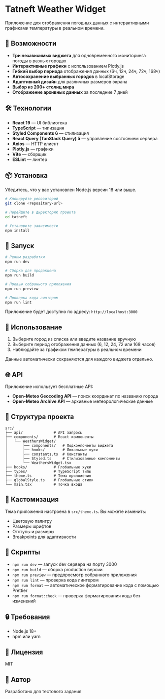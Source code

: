 # Tatneft Weather Widget

Приложение для отображения погодных данных с интерактивными графиками температуры в реальном времени.

## 🚀 Возможности

- **Три независимых виджета** для одновременного мониторинга погоды в разных городах
- **Интерактивные графики** с использованием Plotly.js
- **Гибкий выбор периода** отображения данных (6ч, 12ч, 24ч, 72ч, 168ч)
- **Автосохранение выбранных городов** в localStorage
- **Адаптивный дизайн** для различных размеров экрана
- **Выбор из 200+ столиц мира**
- **Отображение архивных данных** за последние 7 дней

## 🛠️ Технологии

- **React 19** — UI библиотека
- **TypeScript** — типизация
- **Styled Components 6** — стилизация
- **React Query (TanStack Query) 5** — управление состоянием сервера
- **Axios** — HTTP клиент
- **Plotly.js** — графики
- **Vite** — сборщик
- **ESLint** — линтер

## 📦 Установка

Убедитесь, что у вас установлен Node.js версии 18 или выше.

```bash
# Клонируйте репозиторий
git clone <repository-url>

# Перейдите в директорию проекта
cd tatneft

# Установите зависимости
npm install
```

## 🏃 Запуск

```bash
# Режим разработки
npm run dev

# Сборка для продакшена
npm run build

# Превью собранного приложения
npm run preview

# Проверка кода линтером
npm run lint
```

Приложение будет доступно по адресу: `http://localhost:3000`

## 📖 Использование

1. Выберите город из списка или введите название вручную
2. Выберите период отображения данных (6, 12, 24, 72 или 168 часов)
3. Наблюдайте за графиком температуры в реальном времени

Данные автоматически сохраняются для каждого виджета отдельно.

## 🌐 API

Приложение использует бесплатные API:
- **Open-Meteo Geocoding API** — поиск координат по названию города
- **Open-Meteo Archive API** — архивные метеорологические данные

## 📁 Структура проекта

```
src/
├── api/              # API запросы
├── components/       # React компоненты
│   └── WeathersWidget/
│       ├── components/   # Подкомпоненты виджета
│       ├── hooks/        # Локальные хуки
│       ├── constants.ts  # Константы
│       ├── Styled.ts     # Стилизованные компоненты
│       └── WeathersWidget.tsx
├── hooks/            # Глобальные хуки
├── types/            # TypeScript типы
├── theme.ts          # Тема приложения
├── globalStyle.ts    # Глобальные стили
└── main.tsx          # Точка входа
```

## 🎨 Кастомизация

Тема приложения настроена в `src/theme.ts`. Вы можете изменить:
- Цветовую палитру
- Размеры шрифтов
- Отступы и размеры
- Breakpoints для адаптивности

## 📝 Скрипты

- `npm run dev` — запуск dev сервера на порту 3000
- `npm run build` — сборка production версии
- `npm run preview` — предпросмотр собранного приложения
- `npm run lint` — проверка кода линтером
- `npm run format` — автоматическое форматирование кода с помощью Prettier
- `npm run format:check` — проверка форматирования кода без изменений

## 🔒 Требования

- Node.js 18+
- npm или yarn

## 📄 Лицензия

MIT

## 👤 Автор

Разработано для тестового задания
